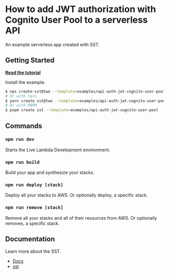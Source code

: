 # How to add JWT authorization with Cognito User Pool to a serverless API

An example serverless app created with SST.

## Getting Started

[**Read the tutorial**](https://sst.dev/examples/how-to-add-jwt-authorization-with-cognito-user-pool-to-a-serverless-api.html)

Install the example.

```bash
$ npx create-sst@two --template=examples/api-auth-jwt-cognito-user-pool
# Or with Yarn
$ yarn create sst@two --template=examples/api-auth-jwt-cognito-user-pool
# Or with PNPM
$ pnpm create sst --template=examples/api-auth-jwt-cognito-user-pool
```

## Commands

### `npm run dev`

Starts the Live Lambda Development environment.

### `npm run build`

Build your app and synthesize your stacks.

### `npm run deploy [stack]`

Deploy all your stacks to AWS. Or optionally deploy, a specific stack.

### `npm run remove [stack]`

Remove all your stacks and all of their resources from AWS. Or optionally removes, a specific stack.

## Documentation

Learn more about the SST.

- [Docs](https://docs.sst.dev/)
- [sst](https://docs.sst.dev/packages/sst)

